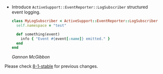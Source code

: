 *   Introduce `ActiveSupport::EventReporter::LogSubscriber` structured event logging.

    ```ruby
    class MyLogSubscriber < ActiveSupport::EventReporter::LogSubscriber
      self.namespace = "test"

      def something(event)
        info { "Event #{event[:name]} emitted." }
      end
    end
    ```

    *Gannon McGibbon*


Please check [8-1-stable](https://github.com/rails/rails/blob/8-1-stable/activesupport/CHANGELOG.md) for previous changes.
